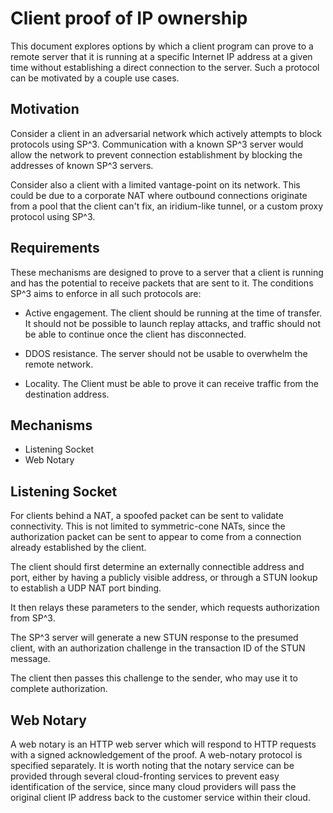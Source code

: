 Client proof of IP ownership
==============================

This document explores options by which a client program can prove to a remote
server that it is running at a specific Internet IP address at a given time
without establishing a direct connection to the server. Such a protocol can be
motivated by a couple use cases.

Motivation
----------

Consider a client in an adversarial network which actively attempts to block
protocols using SP^3. Communication with a known SP^3 server would allow the
network to prevent connection establishment by blocking the addresses of known
SP^3 servers.

Consider also a client with a limited vantage-point on its network.  This
could be due to a corporate NAT where outbound connections originate from a
pool that the client can't fix, an iridium-like tunnel, or a custom proxy
protocol using SP^3.

Requirements
------------

These mechanisms are designed to prove to a server that a client is running and
has the potential to receive packets that are sent to it. The conditions SP^3
aims to enforce in all such protocols are:

* Active engagement. The client should be running at the time of transfer.
  It should not be possible to launch replay attacks, and traffic should not
  be able to continue once the client has disconnected.

* DDOS resistance. The server should not be usable to overwhelm the remote
  network.

* Locality. The Client must be able to prove it can receive traffic from the
  destination address.

Mechanisms
----------

* Listening Socket
* Web Notary

Listening Socket
----------------

For clients behind a NAT, a spoofed packet can be sent to validate connectivity.
This is not limited to symmetric-cone NATs, since the authorization packet can
be sent to appear to come from a connection already established by the client.

The client should first determine an externally connectible address and port,
either by having a publicly visible address, or through a STUN lookup to
establish a UDP NAT port binding.

It then relays these parameters to the sender, which requests authorization
from SP^3.

The SP^3 server will generate a new STUN response to the presumed client, with
an authorization challenge in the transaction ID of the STUN message.

The client then passes this challenge to the sender, who may use it to complete
authorization.

Web Notary
----------

A web notary is an HTTP web server which will respond to HTTP requests with
a signed acknowledgement of the proof. A web-notary protocol is specified
separately. It is worth noting that the notary service can be provided through
several cloud-fronting services to prevent easy identification of the service,
since many cloud providers will pass the original client IP address back to
the customer service within their cloud.
